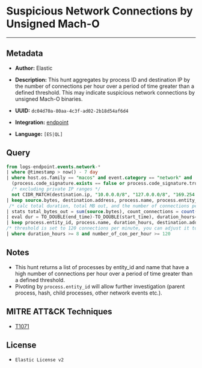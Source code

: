 # Suspicious Network Connections by Unsigned Mach-O

---

## Metadata

- **Author:** Elastic
- **Description:** This hunt aggregates by process ID and destination IP by the number of connections per hour over a period of time greater than a defined threshold. This may indicate suspicious network connections by unsigned Mach-O binaries.

- **UUID:** `dc04d70a-80aa-4c3f-ad02-2b18d54af6d4`
- **Integration:** [endpoint](https://docs.elastic.co/integrations/endpoint)
- **Language:** `[ES|QL]`

## Query

```sql
from logs-endpoint.events.network-*
| where @timestamp > now() - 7 day
| where host.os.family == "macos" and event.category == "network" and
  (process.code_signature.exists == false or process.code_signature.trusted != true) and
  /* excluding private IP ranges */
  not CIDR_MATCH(destination.ip, "10.0.0.0/8", "127.0.0.0/8", "169.254.0.0/16", "172.16.0.0/12", "192.0.0.0/24", "192.0.0.0/29", "192.0.0.8/32", "192.0.0.9/32", "192.0.0.10/32", "192.0.0.170/32", "192.0.0.171/32", "192.0.2.0/24", "192.31.196.0/24", "192.52.193.0/24", "192.168.0.0/16", "192.88.99.0/24", "224.0.0.0/4", "100.64.0.0/10", "192.175.48.0/24","198.18.0.0/15", "198.51.100.0/24", "203.0.113.0/24", "240.0.0.0/4", "::1","FE80::/10", "FF00::/8")
| keep source.bytes, destination.address, process.name, process.entity_id, @timestamp
 /* calc total duration, total MB out, and the number of connections per hour */
| stats total_bytes_out = sum(source.bytes), count_connections = count(*), start_time = min(@timestamp), end_time = max(@timestamp) by process.entity_id, destination.address, process.name
| eval dur = TO_DOUBLE(end_time)-TO_DOUBLE(start_time), duration_hours=TO_INT(dur/3600000), MB_out=TO_DOUBLE(total_bytes_out) / (1024*1024), number_of_con_per_hour = (count_connections / duration_hours)
| keep process.entity_id, process.name, duration_hours, destination.address, MB_out, count_connections, number_of_con_per_hour
/* threshold is set to 120 connections per minute, you can adjust it to your env/FP rate */
| where duration_hours >= 8 and number_of_con_per_hour >= 120
```

## Notes

- This hunt returns a list of processes by entity_id and name that have a high number of connections per hour over a period of time greater than a defined threshold.
- Pivoting by `process.entity_id` will allow further investigation (parent process, hash, child processes, other network events etc.).
## MITRE ATT&CK Techniques

- [T1071](https://attack.mitre.org/techniques/T1071)

## License

- `Elastic License v2`
